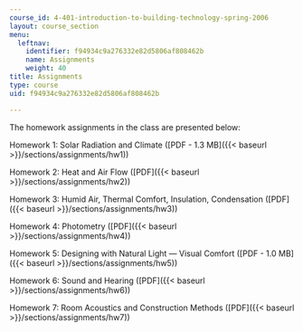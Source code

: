 ```yaml
---
course_id: 4-401-introduction-to-building-technology-spring-2006
layout: course_section
menu:
  leftnav:
    identifier: f94934c9a276332e82d5806af808462b
    name: Assignments
    weight: 40
title: Assignments
type: course
uid: f94934c9a276332e82d5806af808462b

---
```


The homework assignments in the class are presented below:

Homework 1: Solar Radiation and Climate ([PDF - 1.3 MB]({{< baseurl >}}/sections/assignments/hw1))

Homework 2: Heat and Air Flow ([PDF]({{< baseurl >}}/sections/assignments/hw2))

Homework 3: Humid Air, Thermal Comfort, Insulation, Condensation ([PDF]({{< baseurl >}}/sections/assignments/hw3))

Homework 4: Photometry ([PDF]({{< baseurl >}}/sections/assignments/hw4))

Homework 5: Designing with Natural Light — Visual Comfort ([PDF - 1.0 MB]({{< baseurl >}}/sections/assignments/hw5))

Homework 6: Sound and Hearing ([PDF]({{< baseurl >}}/sections/assignments/hw6))

Homework 7: Room Acoustics and Construction Methods ([PDF]({{< baseurl >}}/sections/assignments/hw7))